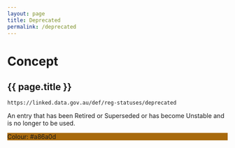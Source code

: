 ```yaml
---
layout: page
title: Deprecated
permalink: /deprecated
---
```

# Concept

## {{ page.title }}

`https://linked.data.gov.au/def/reg-statuses/deprecated`

An entry that has been Retired or Superseded or has become Unstable and is no longer to be used.

<div style="background-color: #a86a0d; display: block;">Colour: #a86a0d</div>